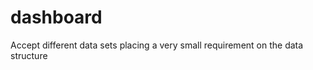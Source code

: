 dashboard
=========

Accept different data sets placing a very small requirement on the data structure